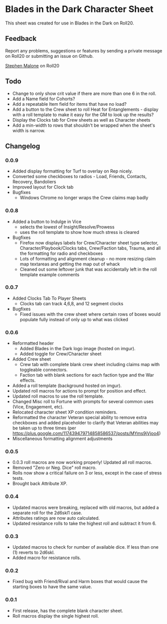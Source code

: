 # Blades in the Dark Character Sheet

This sheet was created for use in Blades in the Dark on Roll20.

## Feedback

Report any problems, suggestions or features by sending a private message on Roll20 or submitting an issue on Github.

[Stephen Malone](https://app.roll20.net/users/552705/) on Roll20

## Todo
* Change to only show crit value if there are more than one 6 in the roll.
* Add a Name field for Cohorts?
* Add a repeatable Item field for items that have no load?
* Add a button to the Crew sheet to roll Heat for Entanglements - display with a roll template to make it easy for the GM to look up the results?
* Display the Clocks tab for Crew sheets as well as Character sheets
* Add a min-width to rows that shouldn't be wrapped when the sheet's width is narrow.

## Changelog

### 0.0.9
* Added display formatting for Turf to overlay on Rep nicely.
* Converted some checkboxes to radios - Load, Friends, Contacts, Recovery, Bandoliers
* Improved layout for Clock tab
* Bugfixes
    - Windows Chrome no longer wraps the Crew claims map badly

### 0.0.8
* Added a button to Indulge in Vice 
    - selects the lowest of Insight/Resolve/Prowess
    - uses the roll template to show how much stress is cleared
* Bugfixes
    - Firefox now displays labels for Crew/Character sheet type selector, Character/Playbook/Clocks tabs, Crew/Faction tabs, Trauma, and all the formatting for radio and checkboxes
    - Lots of formatting and alignment cleanup - no more resizing claim map textareas and getting the map out of whack
    - Cleaned out some leftover junk that was accidentally left in the roll template example comments

### 0.0.7
* Added Clocks Tab To Player Sheets
   - Clocks tab can track 4,6,8, and 12 segment clocks
* Bugfixes
   - Fixed issues with the crew sheet where certain rows of boxes would populate fully instead of only up to what was clicked

### 0.0.6
* Reformatted header
    * Added Blades in the Dark logo image (hosted on imgur).
    * Added toggle for Crew/Character sheet
* Added Crew sheet
    - Crew tab with complete blank crew sheet including claims map with toggleable connectors.
    - Faction tab with blank sections for each faction type and the War effects.
* Added a roll template (background hosted on imgur).
* Updated roll macros for actions to prompt for position and effect.
* Updated roll macros to use the roll template.
* Changed Misc roll to Fortune with prompts for several common uses (Vice, Engagement, etc).
* Relocated character sheet XP condition reminders.
* Reformatted the character Veteran special ability to remove extra checkboxes and added placeholder to clarify that Veteran abilities may be taken up to three times (per https://plus.google.com/117439479714858586537/posts/MYms9jVjoo4)
* Miscellaneous formatting alignment adjustments

### 0.0.5
* 0.0.3 roll macros are now working properly! Updated all roll macros.
* Removed "Zero or Neg. Dice" roll macro.
* Rolls now show a critical failure on 3 or less, except in the case of stress tests.
* Brought back Attribute XP.

### 0.0.4
* Updated macros were breaking, replaced with old macros, but added a separate roll for the 2d6skl1 case.
* Attributes ratings are now auto calculated.
* Updated resistance rolls to take the highest roll and subtract it from 6.

### 0.0.3
* Updated macros to check for number of available dice. If less than one (1) reverts to 2d6skl.
* Added macro for resistance rolls.

### 0.0.2
* Fixed bug with Friend/Rival and Harm boxes that would cause the starting boxes to have the same value.

### 0.0.1

* First release, has the complete blank character sheet.
* Roll macros display the single highest roll.
